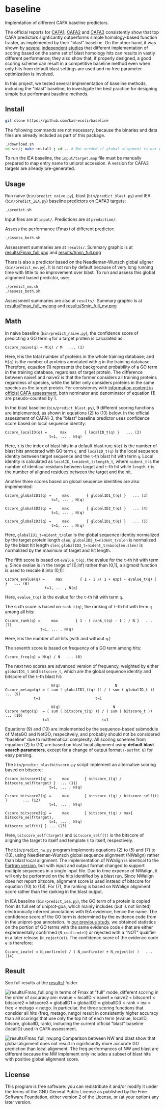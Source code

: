# baseline #
Implemtation of different CAFA baseline predictors.

The official reports for [CAFA1](https://doi.org/10.1038/nmeth.2340), [CAFA2](https://doi.org/10.1186/s13059-016-1037-6) and [CAFA3](https://doi.org/10.1186/s13059-019-1835-8) consistently show that top CAFA predictors signficantly outperforms simple homology-based function trasfer, as implemented by their "blast" baseline. On the other hand, it was shown by [several](https://doi.org/10.1186/1471-2105-14-S3-S7) [independent](https://doi.org/10.1016/j.jmb.2018.03.004) [studies](https://doi.org/10.1016/j.ymeth.2015.08.009) that different implementation of scoring based on the same set of blast homology hits can results in vastly different performance; they also show that, if properly designed, a good scoring scheme can result in a competitive baseline method even when only hits from default blast settings are used and no free parameter optimization is involved.

In this project, we tested several implementation of baseline methods, including the "blast" baseline, to investigate the best practice for designing simple but performant baseline methods.

## Install ##
```bash
git clone https://github.com/kad-ecoli/baseline
```

The following commands are not necessary, because the binaries and data files
are already included as part of this package.
```bash
./download.sh
cd src/; make install ; cd .. # Not needed if global alignment is not used.
```

To run the IEA baseline, the ``input/target.map`` file must be manually
prepared to map entry name to uniprot accession. A version for CAFA3 targets
are already pre-generated.

## Usage ##
Run naive (``bin/predict_naive.py``), blast (``bin/predict_blast.py``) and
IEA (``bin/predict_IEA.py``) baseline predictors on CAFA3 targets:
```bash
./predict.sh
```
Input files are at ``input/``. Predictions are at ``prediction/``.

Assess the performance (Fmax) of different predictor:
```bash
./assess_both.sh
```
Assessment summaries are at ``results/``.
Summary graphic is at [results/Fmax_full.png](results/Fmax_full.png)
and [results/Smin_full.png](results/Smin_full.png)

There is also a predictor based on the Needleman-Wunsch global aligner 
(``bin/predict_nw.py``). It is not run by default because of very long running
time with little to no improvement over blast. To run and assess this global
alignment based predictor, use:
```bash
./predict_nw.sh
./assess_both.sh
```
Assessment summaries are also at ``results/``.
Summary graphic is at [results/Fmax_full_nw.png](results/Fmax_full_nw.png)
and [results/Smin_full_nw.png](results/Smin_full_nw.png)

## Math ##
In naive baseline (``bin/predict_naive.py``), the confidence score of
predicting a GO term ``q`` for a target protein is calculated as:
```
Cscore_naive(q) = M(q) / M   ... (1)
```
Here, ``M`` is the total number of proteins in the whole training database;
and ``M(q)`` is the number of proteins annotated with ``q`` in the training
database. Therefore, equation (1) represents the background probability
of a GO term in the training database, regardless of target protein.
The difference between naive1 and naive2 is that the former considers all
training proteins regardless of species, while the latter only considers
proteins in the same species as the target protein. For consistency with
[information content in official CAFA assessment](https://github.com/yuxjiang/CAFA2/blob/master/matlab/pfp_eia.m),
both nominator and denominator of equation (1) are pseudo-counted by 1.

In the blast baseline (``bin/predict_blast.py``), 9 different scoring functions
are implemented, as shown in equations (2) to (10) below. In the official
assessment of CAFA1-3, the "blast" baseline predictor uses confidence score
based on local sequence identity:
```
Cscore_localID(q) =      max        { localID_t(q) }   ... (2)
                    t=1, ... , N(q)
```
Here, ``t`` is the index of blast hits in a default blast run; ``N(q)`` is the
number of blast hits annotated with GO term ``q``; and ``localID_t(q)`` is the
local sequence identity between target sequence and the ``t``-th blast hit 
with term ``q``. Local identity is calculated as
``localID_t=nident_t/length_t``, where ``nident_t`` is the number of identical
residues between target and ``t``-th hit while ``length_t`` is the number of
aligned residues between the target and the hit.

Another three scores based on global seuqence identities are also implemented:
```
Cscore_globalID1(q) =     max        { globalID1_t(q) }   ... (3)
                     t=1, ... , N(q)

Cscore_globalID2(q) =     max        { globalID2_t(q) }   ... (4)
                     t=1, ... , N(q)

Cscore_globalID3(q) =     max        { globalID1_t(q) }   ... (5)
                     t=1, ... , N(q)
```
Here, ``globalID1_t=nident_t/qlen`` is the global sequence identity normalized
by the target protein length ``qlen``; ``globalID2_t=nident_t/slen`` is
normalized by the blast hit length ``slen``;
``globalID3_t=nident_t/max(qlen,slen)`` is normalized by the maximum of target
and hit length.

The fifth score is based on  ``evalue_t(q)``, the evalue for the ``t``-th hit 
with term ``q``.  Since evalue is in the range of [0,inf) rather than (0,1], a
sigmoid function is used to rescale it into (0,1]:
```
Cscore_evalue(q) =     max        { 1 - 1 /( 1 + exp( - evalue_t(q) ) }   ... (6)
                  t=1, ... , N(q)
```
Here, ``evalue_t(q)`` is the evalue for the ``t``-th hit with term ``q``.

The sixth score is based on ``rank_t(q)``, the ranking of ``t``-th hit with
term ``q`` among all hits:
```
Cscore_rank(q) =     max        { 1 - ( rank_t(q) - 1 ) / N }   ... (7)
                t=1, ... , N(q)
```
Here, ``N`` is the number of all hits (with and without ``q``.)

The seventh score is based on frequency of a GO term among hits:
```
Cscore_freq(q) = N(q) / N   ... (8)
```

The next two scores are advanced version of frequency, weighted by either
``globalID1_t`` and ``bitscore_t``, which are the global sequence identity
and bitscore of the ``t``-th blast hit:
```
                     N(q)                         N
Cscore_metago(q) = ( sum ( globalID1_t(q) )) / ( sum ( globalID_t ))   ... (9)
		     t=1                         t=1

                     N(q)                        N
Cscore_netgo(q)  = ( sum ( bitscore_t(q) )) / ( sum ( bitscore_t ))   ... (10)
	             t=1                        t=1
```
Equations (9) and (10) are implemented by the sequence-based submodule of
MetaGO and NetGO, respecitvely, and probably should not be considered
"baseline" due to mathematical complexity. All scoring schemes from equation
(2) to (10) are based on blast local alignment using **default blast search
parameters**, except for a change of output format (``-outfmt 6``) for easy
parsing.

The ``bin/predict_blastbitscore.py`` script implement an alternative scoring
based on bitscore:
```
Cscore_bitscore1(q) =     max       { bitscore_t(q) / bitscore_self(target) }  ... (11)
                    t=1, ... , N(q)

Cscore_bitscore2(q) =     max       { bitscore_t(q) / bitscore_self(t) }       ... (12)
                    t=1, ... , N(q)

Cscore_bitscore3(q) =     max       { bitscore_t(q) / max{ bitscore_self(target),
                    t=1, ... , N(q)                        bitscore_self(t)} } ... (13)
```
Here, ``bitscore_self(target)`` and ``bitscore_self(t)`` is the bitscore of
aligning the target to itself and template ``t`` to itself, respectively.

The ``bin/predict_nw.py`` program implements equations (2) to (5) and (7) to
(13), using Needleman-Wunsch global sequence alignment (NWalign) rather than
blast local alignment. The implementation of NWalign is identical to the 
[Fortran version](https://zhanglab.ccmb.med.umich.edu/NW-align/),
but with input and output format changed to support multiple sequences in a
single input file. Due to time expense of NWalign, it will only be performed
on the hits identified by a blast run. Since NWalign does not report bitscore,
alignment score is used instead of bitscore for equation (10) to (13).
For (7), the ranking is based on NWalign alignment score rather than the
ranking in the blast output.


In IEA baseline (``bin/predict_iea.py``), the GO term of a protein is copied
from its full set of uniprot-goa, which mainly includes (but is not limited) 
electronically inferred annotations with IEA evidence, hence the name.
The confidence score of the GO term is determined by the evidence code from
in the uniprot-goa annotation. 
In [our previous study](https://doi.org/10.1093/bioinformatics/btaa548),
we obtained statistics on the portion of GO terms with the same evidence
code ``e`` that are either experimentally confirmed (``N_confirm(e)``) or 
rejected with a "NOT" qualifier in a later release (``N_reject(e)``). The 
confidence score of the evidence code ``e`` is therefore:
```
Cscore_iea(e) = N_confirm(e) / ( N_confirm(e) + N_reject(e) )   ... (14)
```

## Result ##
See full results at the [results/](results/) folder.

![results/Fmax_full.png](results/Fmax_full.png?raw=true "results/Fmax_full.png")
In terms of Fmax at "full" mode, different scoring in the order of accuracy
are: evalue < localID < naive1 ≈ naive2 < bitscore1 < bitscore2 ≈ bitscore3
≈ globalID1 ≈ globalID2 ≈ globalID3 < rank < iea < freq < metago < netgo. In 
particular, the three scoring functions that consider all hits (freq, metago, 
netgo) result in consistently higher accuracy than all scorings that use only
the top hit of each term (evalue, localID, bitsore, globalID, rank), including
the current official "blast" baseline (localID) used in CAFA assessment.


![results/Fmax_full_nw.png](results/Fmax_full_nw.png?raw=true "results/Fmax_full_nw.png")
Comparison between NW and blast show that global alignment does not result in
significantly more accurate GO prediction than local alignment. The freq 
performances of NW and blast are different because the NW implement only
includes a subset of blast hits with positive global alignment score.

## License ##
This program is free software: you can redistribute it and/or modify
it under the terms of the GNU General Public License as published by
the Free Software Foundation, either version 2 of the License, or
(at your option) any later version.

